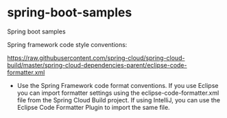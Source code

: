 # spring-boot-samples
Spring boot samples


Spring framework code style conventions:

https://raw.githubusercontent.com/spring-cloud/spring-cloud-build/master/spring-cloud-dependencies-parent/eclipse-code-formatter.xml


- Use the Spring Framework code format conventions. If you use Eclipse you can import formatter settings using the eclipse-code-formatter.xml file from the Spring Cloud Build project. If using IntelliJ, you can use the Eclipse Code Formatter Plugin to import the same file.

